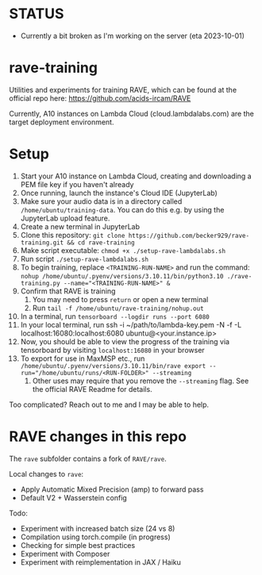 # STATUS
- Currently a bit broken as I'm working on the server (eta 2023-10-01)
  
# rave-training
Utilities and experiments for training RAVE, which can be found at the official repo here: https://github.com/acids-ircam/RAVE

Currently, A10 instances on Lambda Cloud (cloud.lambdalabs.com) are the target deployment environment.

# Setup

1. Start your A10 instance on Lambda Cloud, creating and downloading a PEM file key if you haven't already
1. Once running, launch the instance's Cloud IDE (JupyterLab)
1. Make sure your audio data is in a directory called `/home/ubuntu/training-data`. You can do this e.g. by using the JupyterLab upload feature.
1. Create a new terminal in JupyterLab
1. Clone this repository: `git clone https://github.com/becker929/rave-training.git && cd rave-training`
1. Make script executable: `chmod +x ./setup-rave-lambdalabs.sh`
1. Run script `./setup-rave-lambdalabs.sh`
1. To begin training, replace `<TRAINING-RUN-NAME>` and run the command: `nohup /home/ubuntu/.pyenv/versions/3.10.11/bin/python3.10 ./rave-training.py --name="<TRAINING-RUN-NAME>" &`
2. Confirm that RAVE is training
    1. You may need to press `return` or open a new terminal
    2. Run `tail -f /home/ubuntu/rave-training/nohup.out`
4. In a terminal, run `tensorboard --logdir runs --port 6080`
5. In your local terminal, run ssh -i ~/path/to/lambda-key.pem -N -f -L localhost:16080:localhost:6080 ubuntu@<your.instance.ip>
6. Now, you should be able to view the progress of the training via tensorboard by visiting `localhost:16080` in your browser
7. To export for use in MaxMSP etc., run `/home/ubuntu/.pyenv/versions/3.10.11/bin/rave export --run="/home/ubuntu/runs/<RUN-FOLDER>" --streaming`
    1. Other uses may require that you remove the `--streaming` flag. See the official RAVE Readme for details.

Too complicated? Reach out to me and I may be able to help.

# RAVE changes in this repo
The `rave` subfolder contains a fork of `RAVE/rave`.

Local changes to `rave`:
- Apply Automatic Mixed Precision (amp) to forward pass
- Default V2 + Wasserstein config

Todo:
- Experiment with increased batch size (24 vs 8)
- Compilation using torch.compile (in progress)
- Checking for simple best practices
- Experiment with Composer
- Experiment with reimplementation in JAX / Haiku
